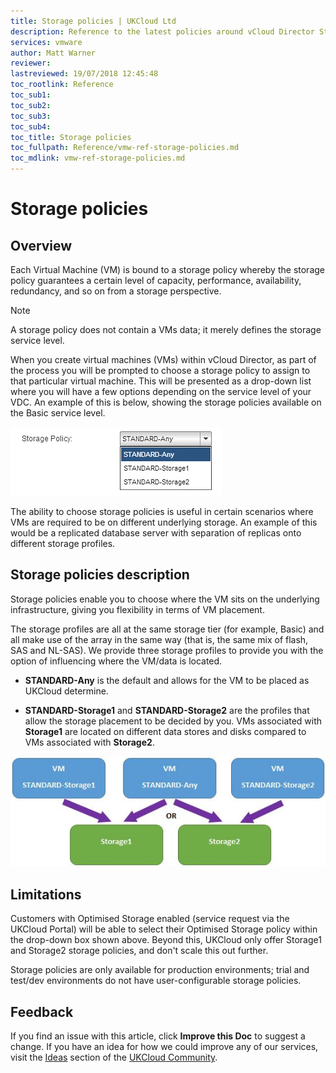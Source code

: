 ```yaml
---
title: Storage policies | UKCloud Ltd
description: Reference to the latest policies around vCloud Director Storage
services: vmware
author: Matt Warner
reviewer:
lastreviewed: 19/07/2018 12:45:48
toc_rootlink: Reference
toc_sub1: 
toc_sub2:
toc_sub3:
toc_sub4:
toc_title: Storage policies
toc_fullpath: Reference/vmw-ref-storage-policies.md
toc_mdlink: vmw-ref-storage-policies.md
---
```


# Storage policies

## Overview

Each Virtual Machine (VM) is bound to a storage policy whereby the storage policy guarantees a certain level of capacity, performance, availability, redundancy, and so on from a storage perspective.

> [!NOTE]
> A storage policy does not contain a VMs data; it merely defines the storage service level.

When you create virtual machines (VMs) within vCloud Director, as part of the process you will be prompted to choose a storage policy to assign to that particular virtual machine. This will be presented as a drop-down list where you will have a few options depending on the service level of your VDC. An example of this is below, showing the storage policies available on the Basic service level.

![Storage policy list](images/vmw-vcd-storage-policies.png)

The ability to choose storage policies is useful in certain scenarios where VMs are required to be on different underlying storage. An example of this would be a replicated database server with separation of replicas onto different storage profiles.

## Storage policies description

Storage policies enable you to choose where the VM sits on the underlying infrastructure, giving you flexibility in terms of VM placement.

The storage profiles are all at the same storage tier (for example, Basic) and all make use of the array in the same way (that is, the same mix of flash, SAS and NL-SAS). We provide three storage profiles to provide you with the option of influencing where the VM/data is located.

- **STANDARD-Any** is the default and allows for the VM to be placed as UKCloud determine.

- **STANDARD-Storage1** and **STANDARD-Storage2** are the profiles that allow the storage placement to be decided by you. VMs associated with **Storage1** are located on different data stores and disks compared to VMs associated with **Storage2**.

![Storage policy types](images/vmw-storage-policy-types.png)

## Limitations

Customers with Optimised Storage enabled (service request via the UKCloud Portal) will be able to select their Optimised Storage policy within the drop-down box shown above. Beyond this, UKCloud only offer Storage1 and Storage2 storage policies, and don't scale this out further.

Storage policies are only available for production environments; trial and test/dev environments do not have user-configurable storage policies.

## Feedback

If you find an issue with this article, click **Improve this Doc** to suggest a change. If you have an idea for how we could improve any of our services, visit the [Ideas](https://community.ukcloud.com/ideas) section of the [UKCloud Community](https://community.ukcloud.com).
